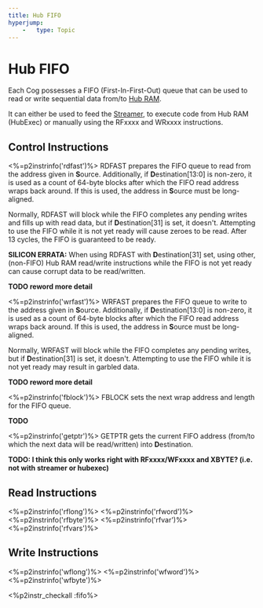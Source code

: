 ```yaml
---
title: Hub FIFO
hyperjump:
    -   type: Topic
---
```

# Hub FIFO

Each Cog possesses a FIFO (First-In-First-Out) queue that can be used to read or write sequential data from/to [Hub RAM](hubmem.html).

It can either be used to feed the [Streamer](streamer.html), to execute code from Hub RAM (HubExec) or manually using the RFxxxx and WRxxxx instructions.

## Control Instructions

<%=p2instrinfo('rdfast')%>
RDFAST prepares the FIFO queue to read from the address given in **S**ource. Additionally, if **D**estination[13:0] is non-zero, it is used as a count of 64-byte blocks after which the FIFO read address wraps back around. If this is used, the address in **S**ource must be long-aligned.

Normally, RDFAST will block while the FIFO completes any pending writes and fills up with read data, but if **D**estination[31] is set, it doesn't. Attempting to use the FIFO while it is not yet ready will cause zeroes to be read. After 13 cycles, the FIFO is guaranteed to be ready.

**SILICON ERRATA:** When using RDFAST with **D**estination[31] set, using other, (non-FIFO) Hub RAM read/write instructions while the FIFO is not yet ready can cause corrupt data to be read/written.

**TODO reword more detail**


<%=p2instrinfo('wrfast')%>
WRFAST prepares the FIFO queue to write to the address given in **S**ource. Additionally, if **D**estination[13:0] is non-zero, it is used as a count of 64-byte blocks after which the FIFO read address wraps back around. If this is used, the address in **S**ource must be long-aligned.

Normally, WRFAST will block while the FIFO completes any pending writes, but if **D**estination[31] is set, it doesn't. Attempting to use the FIFO while it is not yet ready may result in garbled data.

**TODO reword more detail**

<%=p2instrinfo('fblock')%>
FBLOCK sets the next wrap address and length for the FIFO queue.

**TODO**


<%=p2instrinfo('getptr')%>
GETPTR gets the current FIFO address (from/to which the next data will be read/written) into **D**estination.

**TODO: I think this only works right with RFxxxx/WFxxxx and XBYTE? (i.e. not with streamer or hubexec)**

## Read Instructions

<%=p2instrinfo('rflong')%>
<%=p2instrinfo('rfword')%>
<%=p2instrinfo('rfbyte')%>
<%=p2instrinfo('rfvar')%>
<%=p2instrinfo('rfvars')%>

## Write Instructions

<%=p2instrinfo('wflong')%>
<%=p2instrinfo('wfword')%>
<%=p2instrinfo('wfbyte')%>


<%p2instr_checkall :fifo%>